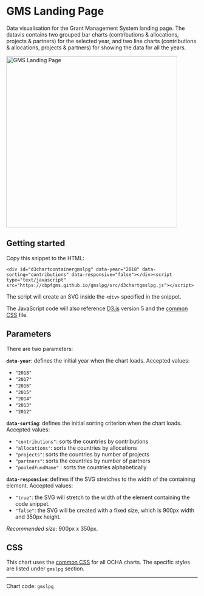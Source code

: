 # GMS Landing Page

Data visualisation for the Grant Management System landing page. The datavis contains two grouped bar charts (contributions & allocations, projects & partners) for the selected year, and two line charts (contributions & allocations, projects & partners) for showing the data for all the years.

<img alt="GMS Landing Page" src="https://cbpfgms.github.io/img/thumbnails/gmslpg.png" width="450">

## Getting started

Copy this snippet to the HTML:

```<div id="d3chartcontainergmslpg" data-year="2018" data-sorting="contributions" data-responsive="false"></div><script type="text/javascript" src="https://cbpfgms.github.io/gmslpg/src/d3chartgmslpg.js"></script>```

The script will create an SVG inside the `<div>` specified in the snippet.

The JavaScript code will also reference [D3.js](https://d3js.org) version 5 and the [common CSS](https://github.com/CBPFGMS/cbpfgms.github.io/raw/master/css/) file.

## Parameters

There are two parameters:

**`data-year`**: defines the initial year when the chart loads. Accepted values:

- `"2018"`
- `"2017"`
- `"2016"`
- `"2015"`
- `"2014"`
- `"2013"`
- `"2012"`

**`data-sorting`**: defines the initial sorting criterion when the chart loads. Accepted values:

- `"contributions"`: sorts the countries by contributions
- `"allocations"`: sorts the countries by allocations
- `"projects"`: sorts the countries by number of projects
- `"partners"`: sorts the countries by number of partners
- `"pooledFundName"` : sorts the countries alphabetically

**`data-responsive`**: defines if the SVG stretches to the width of the containing element. Accepted values:

- `"true"`: the SVG will stretch to the width of the element containing the code snippet.
- `"false"`: the SVG will be created with a fixed size, which is 900px width and 350px height.

*Recommended size*: 900px x 350px.


## CSS

This chart uses the [common CSS](https://github.com/CBPFGMS/cbpfgms.github.io/raw/master/css/) for all OCHA charts. The specific styles are listed under `gmslpg` section.

---
Chart code: `gmslpg`
